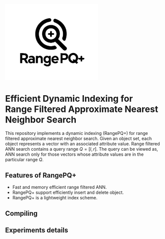 <img src="RangePQ2.png" width="300">

# Efficient Dynamic Indexing for Range Filtered Approximate Nearest Neighbor Search

This repository implements a dynamic indexing (RangePQ+) for range filtered approximate nearest neighbor search. Given an object set, each object represents a vector with an associated attribute value. Range filtered ANN search contains a query range $Q=[l,r]$. The query can be viewed as, ANN search only for those vectors whose attribute values are in the particular range $Q$.

## Features of RangePQ+
- Fast and memory efficient range filtered ANN.
- RangePQ+ support efficiently insert and delete object.
- RangePQ+ is a lightweight index scheme.


## Compiling


## Experiments details

